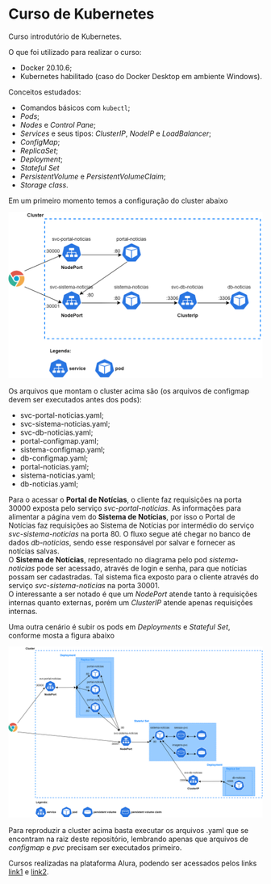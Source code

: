 # Curso de Kubernetes

Curso introdutório de Kubernetes.

O que foi utilizado para realizar o curso:
- Docker 20.10.6;
- Kubernetes habilitado (caso do Docker Desktop em ambiente Windows).

Conceitos estudados:
- Comandos básicos com `kubectl`;
- *Pods*;
- *Nodes* e *Control Pane*;
- *Services* e seus tipos: *ClusterIP*, *NodeIP* e *LoadBalancer*;
- *ConfigMap*;
- *ReplicaSet*;
- *Deployment*;
- *Stateful Set*
- *PersistentVolume* e *PersistentVolumeClaim*;
- *Storage class*.

Em um primeiro momento temos a configuração do cluster abaixo

![Cluster Kubernetes](images/cluster-kubernetes.png)

Os arquivos que montam o cluster acima são (os arquivos de configmap devem ser executados antes dos pods):
- svc-portal-noticias.yaml;
- svc-sistema-noticias.yaml;
- svc-db-noticias.yaml;
- portal-configmap.yaml;
- sistema-configmap.yaml;
- db-configmap.yaml;
- portal-noticias.yaml;
- sistema-noticias.yaml;
- db-noticias.yaml;

Para o acessar o **Portal de Notícias**, o cliente faz requisições na porta 30000 exposta pelo serviço *svc-portal-noticias*. As informações para alimentar a página vem do **Sistema de Notícias**, por isso o Portal de Notícias faz requisições ao Sistema de Notícias por intermédio do serviço *svc-sistema-noticias* na porta 80. O fluxo segue até chegar no banco de dados *db-noticias*, sendo esse responsável por salvar e fornecer as notícias salvas.  
O **Sistema de Notícias**, representado no diagrama pelo pod *sistema-noticias* pode ser acessado, através de login e senha, para que notícias possam ser cadastradas. Tal sistema fica exposto para o cliente através do serviço *svc-sistema-noticias* na porta 30001.  
O interessante a ser notado é que um *NodePort* atende tanto à requisições internas quanto externas, porém um *ClusterIP* atende apenas requisições internas.

Uma outra cenário é subir os pods em *Deployments* e *Stateful Set*, conforme mosta a figura abaixo

![Cluster Kubernetes 2](images/cluster-kubernetes2.png)

Para reproduzir a cluster acima basta executar os arquivos .yaml que se encontram na raiz deste repositório, lembrando apenas que arquivos de *configmap* e *pvc* precisam ser executados primeiro.

Cursos realizadas na plataforma Alura, podendo ser acessados pelos links [link1](https://cursos.alura.com.br/course/kubernetes-pods-services-configmap) e [link2](https://cursos.alura.com.br/course/kubernetes-deployments-volumes-escalabilidade).
